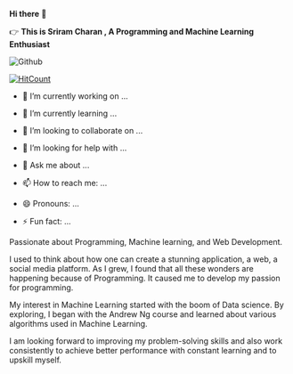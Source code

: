 **Hi there** 👋 

:point_right: **This is Sriram Charan ,  A Programming and Machine Learning Enthusiast** 

![Github](https://img.shields.io/github/followers/Sri8910?label=Follow&logo=github&style=social)

[![HitCount](http://hits.dwyl.com/Sri8910/Sri8910.svg)](http://hits.dwyl.com/Sri8910/Sri8910)


- 🔭 I’m currently working on ...

- 🌱 I’m currently learning ...

- 👯 I’m looking to collaborate on ...

- 🤔 I’m looking for help with ...

- 💬 Ask me about ...

- 📫 How to reach me: ...

- 😄 Pronouns: ...

- ⚡ Fun fact: ...

Passionate about Programming, Machine learning, and Web Development.

I used to think about how one can create a stunning application, a web, a social media platform. As I grew, I found that all these wonders are happening because of Programming. It caused me to develop my passion for programming.

My interest in Machine Learning started with the boom of Data science. By exploring, I began with the Andrew Ng course and learned about various algorithms used in Machine Learning.

I am looking forward to improving my problem-solving skills and also work consistently to achieve better performance with constant learning and to upskill myself.


